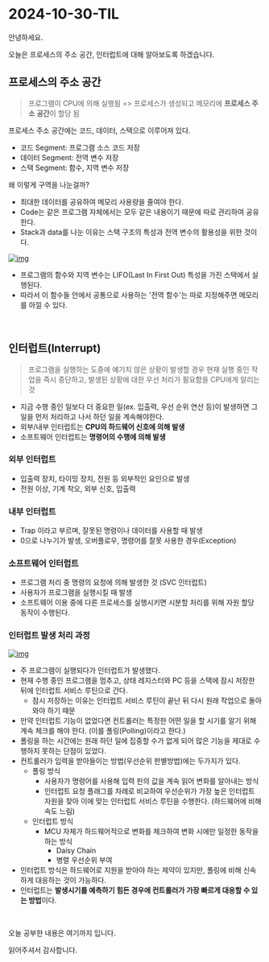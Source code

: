 # 2024-10-30-TIL

안녕하세요.

오늘은 프로세스의 주소 공간, 인터럽트에 대해 알아보도록 하겠습니다.

## 프로세스의 주소 공간

> 프로그램이 CPU에 의해 실행됨 => 프로세스가 생성되고 메모리에 **프로세스 주소 공간**이 할당 됨

프로세스 주소 공간에는 코드, 데이터, 스택으로 이루어져 있다.

- 코드 Segment: 프로그램 소스 코드 저장
- 데이터 Segment: 전역 변수 저장
- 스택 Segment: 함수, 지역 변수 저장

왜 이렇게 구역을 나눈걸까?

- 최대한 데이터를 공유하여 메모리 사용량을 줄여야 한다.
- Code는 같은 프로그램 자체에서는 모두 같은 내용이기 때문에 따로 관리하여 공유한다.
- Stack과 data를 나눈 이유는 스택 구조의 특성과 전역 변수의 활용성을 위한 것이다.

[![img](https://camo.githubusercontent.com/0bc0c938c1ced4e2ce7f7b90747a7129e63b7be3345797880186c71757a41d39/68747470733a2f2f74312e6461756d63646e2e6e65742f6366696c652f746973746f72792f323137343031333835384631424544373041)](https://camo.githubusercontent.com/0bc0c938c1ced4e2ce7f7b90747a7129e63b7be3345797880186c71757a41d39/68747470733a2f2f74312e6461756d63646e2e6e65742f6366696c652f746973746f72792f323137343031333835384631424544373041)

- 프로그램의 함수와 지역 변수는 LIFO(Last In First Out) 특성을 가진 스택에서 실행된다.
- 따라서 이 함수들 안에서 공통으로 사용하는 '전역 함수'는 따로 지정해주면 메모리를 아낄 수 있다.

<br/>

## 인터럽트(Interrupt)

> 프로그램을 실행하는 도중에 예기치 않은 상황이 발생할 경우 현재 실행 중인 작업을 즉시 중단하고, 발생된 상황에 대한 우선 처리가 필요함을 CPU에게 알리는 것

- 지금 수행 중인 일보다 더 중요한 일(ex. 입출력, 우선 순위 연산 등)이 발생하면 그 일을 먼저 처리하고 나서 하던 일을 계속해야한다.
- 외부/내부 인터럽트는 **CPU의 하드웨어 신호에 의해 발생**
- 소프트웨어 인터럽트는 **명령어의 수행에 의해 발생**

### 외부 인터럽트

- 입출력 장치, 타이밍 장치, 전원 등 외부적인 요인으로 발생
- 전원 이상, 기계 착오, 외부 신호, 입출력

### 내부 인터럽트

- Trap 이라고 부르며, 잘못된 명령이나 데이터를 사용할 때 발생
- 0으로 나누기가 발생, 오버플로우, 명령어를 잘못 사용한 경우(Exception)

### 소프트웨어 인터럽트

- 프로그램 처리 중 명령의 요청에 의해 발생한 것 (SVC 인터럽트)
- 사용자가 프로그램을 실행시킬 때 발생
- 소프트웨어 이용 중에 다른 프로세스를 실행시키면 시분할 처리를 위해 자원 할당 동작이 수행된다.

### 인터럽트 발생 처리 과정

[![img](https://camo.githubusercontent.com/a652402783b9380c4738ec5b0d134b9c44e62f938f9eb322bb0f18fbf05357fb/68747470733a2f2f6d626c6f677468756d622d7068696e662e707374617469632e6e65742f32303136303331305f3132342f736377303533315f3134353735333636323931313035576a53375f504e472f4552545254455452452e706e673f747970653d7732)](https://camo.githubusercontent.com/a652402783b9380c4738ec5b0d134b9c44e62f938f9eb322bb0f18fbf05357fb/68747470733a2f2f6d626c6f677468756d622d7068696e662e707374617469632e6e65742f32303136303331305f3132342f736377303533315f3134353735333636323931313035576a53375f504e472f4552545254455452452e706e673f747970653d7732)

- 주 프로그램이 실행되다가 인터럽트가 발생했다.
- 현재 수행 중인 프로그램을 멈추고, 상태 레지스터와 PC 등을 스택에 잠시 저장한 뒤에 인터럽트 서비스 루틴으로 간다.
  - 잠시 저장하는 이유는 인터럽트 서비스 루틴이 끝난 뒤 다시 원래 작업으로 돌아와야 하기 때문
- 만약 인터럽트 기능이 없었다면 컨트롤러는 특정한 어떤 일을 할 시기를 알기 위해 계속 체크를 해야 한다. (이를 폴링(Polling)이라고 한다.)
- 폴링을 하는 시간에는 원래 하던 일에 집중할 수가 없게 되어 많은 기능을 제대로 수행하지 못하는 단점이 있었다.
- 컨트롤러가 입력을 받아들이는 방법(우선순위 판별방법)에는 두가지가 있다.
  - 폴링 방식
    - 사용자가 명령어를 사용해 입력 핀의 값을 계속 읽어 변화를 알아내는 방식
    - 인터럽트 요청 플래그를 차례로 비교하여 우선순위가 가장 높은 인터럽트 자원을 찾아 이에 맞는 인터럽트 서비스 루틴을 수행한다. (하드웨어에 비해 속도 느림)
  - 인터럽트 방식
    - MCU 자체가 하드웨어적으로 변화를 체크하여 변화 시에만 일정한 동작을 하는 방식
      - Daisy Chain
      - 병렬 우선순위 부여
- 인터럽트 방식은 하드웨어로 지원을 받아야 하는 제약이 있지만, 폴링에 비해 신속하게 대응하는 것이 가능하다.
- 인터럽트는 **발생시기를 예측하기 힘든 경우에 컨트롤러가 가장 빠르게 대응할 수 있는 방법**이다.

<br/>

오늘 공부한 내용은 여기까지 입니다.

읽어주셔서 감사합니다.